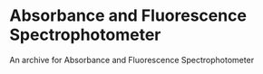 # Absorbance and Fluorescence Spectrophotometer
 An archive for Absorbance and Fluorescence Spectrophotometer
